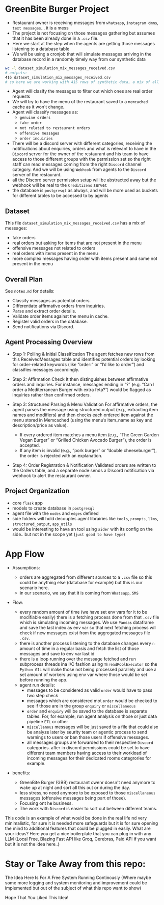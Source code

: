 # GreenBite Burger Project
- Restaurant owner is receiving messages from `whatsapp`, `instagram dmns`, `text messages`... it is a mess
- The project is not focusing on those messages gathering but assumes that it has been already done in a `.csv` file.
- Here we start at the step when the agents are getting those messages listening to a database table
- We will be using a cronjob that will simulate messages arriving in the database record in a randomly timely way from our synthetic data
```bash
wc -l dataset_simulation_mix_messages_received.csv
# outputs: 
416 dataset_simulation_mix_messages_received.csv
# so here we are working with 415 rows of synthetic data, a mix of all different kind of messages that a restaurant owner could receive
```
- Agent will clasify the messages to filter out which ones are real order requests
- We will try to have the menu of the restaurant saved to a `memcached` cache as it won't change.
- Agent will classify messages as:
  - `genuine orders`
  - `fake order`
  - `not related to restaurant orders`
  - `offensive messages`
  - `order inquiries`
- There will be a discord server with different categories,
  receiving the notifications about enquiries, orders
  and what is relevant to have in the `Discord` server for the owner
  of the restaurant and his team to have access to those different groups
  with the permission set so the right staff can read messages coming from
  the right `Discord` channel category.
  And we will be using `Webhook` from agents to the `Discord` server of the restaurant.
- all the Discord server permission setup will be abstracted away but the webhook will be real to the `Creditizens` server.
- the database is `postgresql` as always, and will be more used as buckets for different tables to be accessed to by agents

## Dataset
This file `dataset_simulation_mix_messages_received.csv` has a mix of messages:
- fake orders
- real orders but asking for items that are not present in the menu
- offensive messages not related to orders
- real orders with items present in the menu
- more complex messages having order with items present and some not present in the menu

## Overall Plan
See `notes.md` for details:
- Classify messages as potential orders.
- Differentiate affirmative orders from inquiries.
- Parse and extract order details.
- Validate order items against the menu in cache.
- Register valid orders in the database.
- Send notifications via Discord.

## Agent Processing Overview
- Step 1: Polling & Initial Classification
The agent fetches new rows from this ReceivedMessages table and identifies potential orders by looking for order-related keywords (like “order:” or “I’d like to order”) and classifies messages accordingly.

- Step 2: Affirmation Check
It then distinguishes between affirmative orders and inquiries. For instance, messages ending in “?” (e.g. “Can I order a Mediterranean Burger with extra feta?”) would be flagged as inquiries rather than confirmed orders.

- Step 3: Structured Parsing & Menu Validation
For affirmative orders, the agent parses the message using structured output (e.g., extracting item names and modifiers) and then checks each ordered item against the menu stored in Memcached (using the menu’s item_name as key and description/price as value).

  - If every ordered item matches a menu item (e.g., “The Green Garden Vegan Burger” or “Grilled Chicken Avocado Burger”), the order is accepted.
  - If any item is invalid (e.g., “pork burger” or “double cheeseburger”), the order is rejected with an explanation.

- Step 4: Order Registration & Notification
Validated orders are written to the Orders table, and a separate node sends a Discord notification via webhook to alert the restaurant owner.

## Project Organization
- core `flask` app
- models to create database in `postgresql`
- agent file with the `nodes` and `edges` defined
- side folders will hold decouples agent librairies like `tools`, `prompts`, `llms`, `structured_output`, `app_utils`
- would be interesting to hava an tool using `aider` with its config on the side.. but not in the scope yet (`just good to have type`)

# App Flow
- Assumptions:
  - orders are aggregated from different sources to a `.csv` file so this could be anything else (database for example) but this is our scenario here.
  - in our scenario, we say that it is coming from `Whatsapp`, `SMS`

- Flow:
  - every random amount of time (we have set env vars for it to be modifiable easily)
    there is a fetching process done from that `.csv` file which is simulating incoming messages. 
    We use `Pandas` dataframe and save the last index as env var so that next fetching process will check if new messages exist from the aggregated messages file `.csv`.
  - there is another process listening to the database changes every `n` amount of time in a regular basis and fetch the list of those messages and save to env var last id
  - there is a loop running over the message fetched and run subprocess threads ina I/O fashion using `ThreadPoolExecutor`
    so the `Python GIL` will make those not being processed parallely and use a set amount of workers using env var where those would be set before running the app.
  - agent run details:
    - messages to be considered as valid `order` would have to pass two step check
    - messages which are considered mot `order` would be checked to see if those are in the group `enquiry` or `miscellaneous`
    - `order` and `enquiry` will be saved to the database is separate tables. For, for example, run agent analysis on those or just data pipeline `ETL` or other
    - `miscellanous` messages will be just saved to a file that could also be analyze later by seurity team
       or agentic process to send warnings to users or ban those users if offensive messages.
    - all messages groups are forwarded to their respective `Discord` categories.
      after in discord permissions could be set to have different team members having access to their workload of incoming messages
      for their dedicated rooms categrories for example.

- benefits:
  - GreenBite Burger (GBB) restaurant owenr doesn't need anymore to wake up at night and sort all this out or during the day.
  - less stress,no need anymore to be exposed to those `miscellaneous` messages (offensive messages being part of those).
  - Focusing ont he business.
  - The work with `Discord` is easier to sort out between different teams.
 

This code is an example of what would be done in the real life nd very minimalistic,
for sure it is needed more safeguards but it is for sure opening the mind to additional features that could be plugged in easily.
What are your ideas? Here you get a nice boilerplate that you can plug in with any LLM (Local Free, Blazing Fast API like Groq, Cerebras, Paid API if you want but it is not the idea here..)


# Stay or Take Away from this repo:
The Idea Here Is For A Free System Running Continously
(Where maybe some more logging and system monitoring and improvement could be implemented but out of the subject of what this repo want to show)


Hope That You Liked This Idea!
